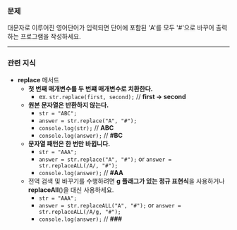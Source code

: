 ### 문제

대문자로 이루어진 영어단어가 입력되면 단어에 포함된 'A'를 모두 '#'으로 바꾸어 출력하는 프로그램을 작성하세요.

---

### 관련 지식

- **replace** 메서드
  - **첫 번째 매개변수를 두 번쨰 매개변수로 치환한다.**
    - ex. `str.replace(first, second);` // **first -> second**
  - **원본 문자열은 반환하지 않는다.**
    - `str = "ABC";`
    - `answer = str.replace("A", "#");`
    - `console.log(str);` // **ABC**
    - `console.log(answer);` // **#BC**
  - **문자열 패턴은 한 번만 바뀝니다.**
    - `str = "AAA";`
    - `answer = str.replace("A", "#");` or `answer = str.replaceALL(/A/, "#");`
    - `console.log(answer);` // **#AA**
  - 전역 검색 및 바꾸기를 수행하려면 **g 플래그가 있는 정규 표현식**을 사용하거나 **replaceAll**()을 대신 사용하세요.
    - `str = "AAA";`
    - `answer = str.replaceALL("A", "#");` or `answer = str.replaceALL(/A/g, "#");`
    - `console.log(answer);` // **###**
